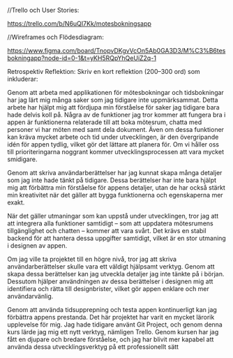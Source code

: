 //Trello och User Stories:

https://trello.com/b/N6uQI7Kk/motesbokningsapp


//Wireframes och Flödesdiagram:

https://www.figma.com/board/TnopvDKgvVcOn5Ab0GA3D3/M%C3%B6tesbokningapp?node-id=0-1&t=yKH5RQpYhQeUiZ2q-1




Retrospektiv Reflektion: Skriv en kort reflektion (200–300 ord) som inkluderar:


Genom att arbeta med applikationen för mötesbokningar och tidsbokningar har jag lärt mig många saker som jag tidigare inte uppmärksammat. Detta arbete har hjälpt mig att fördjupa min förståelse för saker jag tidigare bara hade delvis koll på. Några av de funktioner jag tror kommer att fungera bra i appen är funktionerna relaterade till att boka mötesrum, chatta med personer vi har möten med samt dela dokument. Även om dessa funktioner kan kräva mycket arbete och tid under utvecklingen, är den övergripande idén för appen tydlig, vilket gör det lättare att planera för. Om vi håller oss till prioriteringarna noggrant kommer utvecklingsprocessen att vara mycket smidigare.

Genom att skriva användarberättelser har jag kunnat skapa många detaljer som jag inte hade tänkt på tidigare. Dessa berättelser har inte bara hjälpt mig att förbättra min förståelse för appens detaljer, utan de har också stärkt min kreativitet när det gäller att bygga funktionerna och egenskaperna mer exakt.

När det gäller utmaningar som kan uppstå under utvecklingen, tror jag att att integrera alla funktioner samtidigt – som att uppdatera mötesrumens tillgänglighet och chatten – kommer att vara svårt. Det krävs en stabil backend för att hantera dessa uppgifter samtidigt, vilket är en stor utmaning i designen av appen.

Om jag ville ta projektet till en högre nivå, tror jag att skriva användarberättelser skulle vara ett väldigt hjälpsamt verktyg. Genom att skapa dessa berättelser kan jag utveckla detaljer jag inte tänkte på i början. Dessutom hjälper användningen av dessa berättelser i designen mig att identifiera och rätta till designbrister, vilket gör appen enklare och mer användarvänlig.

Genom att använda tidsupprepning och testa appen kontinuerligt kan jag förbättra appens prestanda. Det här projektet har varit en mycket lärorik upplevelse för mig. Jag hade tidigare använt Git Project, och genom denna kurs lärde jag mig ett nytt verktyg, nämligen Trello. Genom kursen har jag fått en djupare och bredare förståelse, och jag har blivit mer kapabel att använda dessa utvecklingsverktyg på ett professionellt sätt